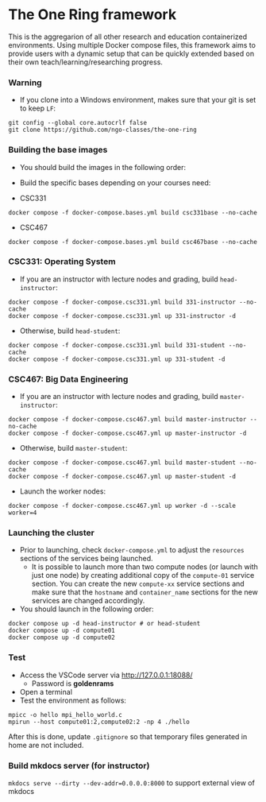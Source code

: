 # The One Ring framework

This is the aggregarion of all other research and education containerized environments. Using multiple Docker compose files, this framework aims to 
provide users with a dynamic setup that can be quickly extended based on their own teach/learning/researching progress. 

### Warning

- If you clone into a Windows environment, makes sure that your git is set to keep `LF`:

~~~
git config --global core.autocrlf false
git clone https://github.com/ngo-classes/the-one-ring
~~~

### Building the base images

- You should build the images in the following order:
- Build the specific bases depending on your courses need:

- CSC331

~~~
docker compose -f docker-compose.bases.yml build csc331base --no-cache
~~~

- CSC467

~~~
docker compose -f docker-compose.bases.yml build csc467base --no-cache
~~~

### CSC331: Operating System

- If you are an instructor with lecture nodes and grading, build `head-instructor`:

~~~
docker compose -f docker-compose.csc331.yml build 331-instructor --no-cache
docker compose -f docker-compose.csc331.yml up 331-instructor -d
~~~

- Otherwise, build `head-student`:

~~~
docker compose -f docker-compose.csc331.yml build 331-student --no-cache
docker compose -f docker-compose.csc331.yml up 331-student -d
~~~

### CSC467: Big Data Engineering

- If you are an instructor with lecture nodes and grading, build `master-instructor`:

~~~
docker compose -f docker-compose.csc467.yml build master-instructor --no-cache
docker compose -f docker-compose.csc467.yml up master-instructor -d
~~~

- Otherwise, build `master-student`:

~~~
docker compose -f docker-compose.csc467.yml build master-student --no-cache
docker compose -f docker-compose.csc467.yml up master-student -d
~~~

- Launch the worker nodes:

~~~
docker compose -f docker-compose.csc467.yml up worker -d --scale worker=4
~~~


### Launching the cluster

- Prior to launching, check `docker-compose.yml` to adjust the `resources` sections of the services being launched. 
    - It is possible to launch more than two compute nodes (or launch with just one node) by creating additional copy of the `compute-01` service section. You can create the new `compute-xx` service sections and make sure that the `hostname` and `container_name` sections for the new services are changed accordingly. 
- You should launch in the following order:
~~~
docker compose up -d head-instructor # or head-student
docker compose up -d compute01
docker compose up -d compute02
~~~

### Test

- Access the VSCode server via http://127.0.0.1:18088/
    - Password is **goldenrams** 
- Open a terminal
- Test the environment as follows:

~~~
mpicc -o hello mpi_hello_world.c 
mpirun --host compute01:2,compute02:2 -np 4 ./hello
~~~


After this is done, update `.gitignore` so that temporary files generated in home are not included. 

### Build mkdocs server (for instructor)

`mkdocs serve --dirty --dev-addr=0.0.0.0:8000` to support external view of mkdocs

